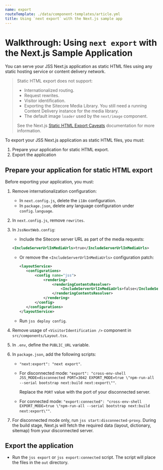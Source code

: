 ```yaml
---
name: export
routeTemplate: ./data/component-templates/article.yml
title: Using `next export` with the Next.js sample app
---
```

# Walkthrough: Using `next export` with the Next.js Sample Application

You can serve your JSS Next.js application as static HTML files using any static hosting service or content delivery network. 

> Static HTML export does not support: 
>
> * Internationalized routing.
> * Request rewrites.
> * Visitor identification. 
> * Exporting the Sitecore Media Library. You still need a running Content Delivery instance for the media library.
> * The default image `loader` used by the `next/image` component.
>
> See the  Next.js  [Static HTML Export Caveats](https://nextjs.org/docs/advanced-features/static-html-export/#caveats) documentation for more information.

To export your JSS Next.js application as static HTML files, you must: 

1. Prepare your application for static HTML export.
2. Export the application

## Prepare your application for static HTML export

Before exporting your application, you must: 

1. Remove internationalization configuration:
   * In `next.config.js`, delete the `i18n` configuration.
   * In `package.json`, delete any language configuration under `config.language`.

2. In `next.config.js`, remove `rewrites`.

3. In `JssNextWeb.config`:

   *  Include the Sitecore server URL as part of the media requests: 

     ```xml
     <IncludeServerUrlInMediaUrls>true</IncludeServerUrlInMediaUrls>
     ```

   * Or  remove the `<IncludeServerUrlInMediaUrls>` configuration patch:

     ```xml
     <layoutService>
     	<configurations>
     		<config name="jss">
     			<rendering>
     				<renderingContentsResolver>
     					<IncludeServerUrlInMediaUrls>false</IncludeServerUrlInMediaUrls>
     				</renderingContentsResolver>
     			</rendering>
     		</config>
     	</configurations>
     </layoutService>
     ```

   * Run `jss deploy config`.

4. Remove usage of `<VisitorIdentification />` component in `src/components/Layout.tsx`.

5. In `.env`, define the `PUBLIC_URL` variable.

6. In `package.json`, add the following scripts: 

   * `"next:export": "next export"`.

   * For disconnected mode: `"export": "cross-env-shell JSS_MODE=disconnected PORT=3042 EXPORT_MODE=true \"npm-run-all --serial bootstrap next:build next:export\""`.

     Replace the `PORT` value with the port of your disconnected server.

   * For connected mode: `"export:connected": "cross-env-shell EXPORT_MODE=true \"npm-run-all --serial bootstrap next:build next:export\""`.

7. For disconnected mode only, run `jss start:disconnected-proxy`. During the build stage, Next.js will fetch the required data (layout, dictionary, sitemap) from your disconnected server.

## Export the application

* Run the `jss export` or `jss export:connected` script.  The script will place the files in the `out` directory.
